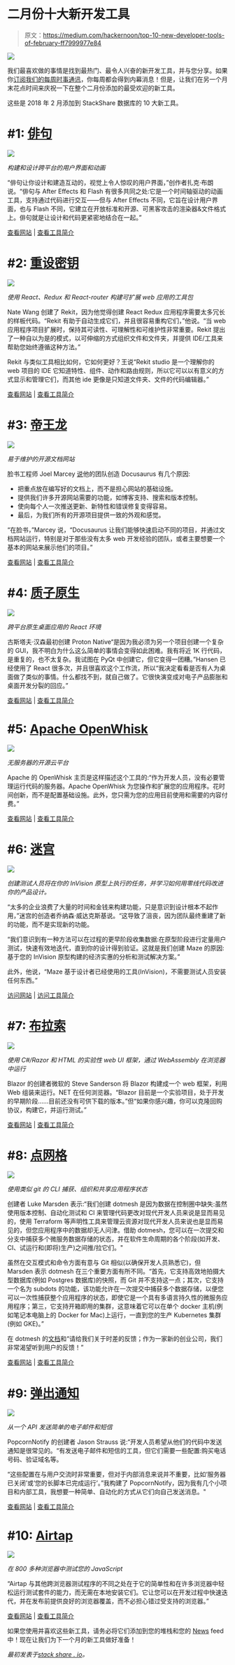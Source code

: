# 二月份十大新开发工具

> 原文：<https://medium.com/hackernoon/top-10-new-developer-tools-of-february-ff7999977e84>

![](img/de0a7d2a1909671ac4651a856bdfce8c.png)

我们最喜欢做的事情是找到最热门、最令人兴奋的新开发工具，并与您分享。如果你[订阅我们的每周时事通讯](https://stackshare.io/weekly)，你每周都会得到内幕消息！但是，让我们在另一个月末花点时间来庆祝一下在整个二月份添加的最受欢迎的新工具。

这些是 2018 年 2 月添加到 StackShare 数据库的 10 大新工具。

# #1: [俳句](https://stackshare.io/haiku)

![](img/9eb48d3be2172c74672d6cb008a4a679.png)

*构建和设计跨平台的用户界面和动画*

“俳句让你设计和建造互动的，视觉上令人惊叹的用户界面，”创作者扎克·布朗说。“俳句与 After Effects 和 Flash 有很多共同之处:它是一个时间轴驱动的动画工具，支持通过代码进行交互——但与 After Effects 不同，它旨在设计用户界面，也与 Flash 不同，它建立在开放标准和开源、可黑客攻击的渲染器&文件格式上。俳句就是让设计和代码更紧密地结合在一起。”

[查看网站](https://www.haiku.ai/) | [查看工具简介](https://stackshare.io/haiku)

# #2: [重设密钥](https://stackshare.io/rekit)

![](img/34c7bc4272ea2dc9faa8ecd24c7284bc.png)

*使用 React、Redux 和 React-router 构建可扩展 web 应用的工具包*

Nate Wang 创建了 Rekit，因为他觉得创建 React Redux 应用程序需要太多冗长的样板代码。“Rekit 有助于自动生成它们，并且很容易重构它们，”他说。“当 web 应用程序项目扩展时，保持其可读性、可理解性和可维护性非常重要。Rekit 提出了一种自以为是的模式，以可伸缩的方式组织文件和文件夹，并提供 IDE/工具来帮助您始终遵循这种方法。”

Rekit 与类似工具相比如何，它如何更好？王说“Rekit studio 是一个理解你的 web 项目的 IDE 它知道特性、组件、动作和路由规则，所以它可以以有意义的方式显示和管理它们，而其他 ide 更像是只知道文件夹、文件的代码编辑器。”

[查看网站](http://rekit.js.org/) | [查看工具简介](https://stackshare.io/rekit)

# #3: [帝王龙](https://stackshare.io/docusaurus)

![](img/940513e69fd9eadb0b23d01ddd7d7634.png)

*易于维护的开源文档网站*

脸书工程师 Joel Marcey [说](https://docusaurus.io/blog/2017/12/14/introducing-docusaurus.html)他的团队创造 Docusaurus 有几个原因:

*   把重点放在编写好的文档上，而不是担心网站的基础设施。
*   提供我们许多开源网站需要的功能，如博客支持、搜索和版本控制。
*   使向每个人一次推送更新、新特性和错误修复变得容易。
*   最后，为我们所有的开源项目提供一致的外观和感觉。

“在脸书，”Marcey 说，“Docusaurus 让我们能够快速启动不同的项目，并通过文档网站运行，特别是对于那些没有太多 web 开发经验的团队，或者主要想要一个基本的网站来展示他们的项目。”

[查看网站](https://docusaurus.io/) | [查看工具简介](https://stackshare.io/docusaurus)

# #4: [质子原生](https://stackshare.io/proton-native)

![](img/f555ae8cf3120287622b35415fe2f6d7.png)

*跨平台原生桌面应用的 React 环境*

古斯塔夫·汉森最初创建 Proton Native“是因为我必须为另一个项目创建一个复杂的 GUI，我不明白为什么这么简单的事情会变得如此困难。我有将近 1K 行代码，是重复的，也不太复杂。我试图在 PyQt 中创建它，但它变得一团糟。”Hansen 已经使用了 React 很多次，并且很喜欢这个工作流，所以“我决定看看是否有人为桌面做了类似的事情。什么都找不到，就自己做了。它很快演变成对电子产品膨胀和桌面开发分裂的回应。”

[查看网站](https://proton-native.js.org/#/?ref=stackshare) | [查看工具简介](https://stackshare.io/proton-native)

# #5: [Apache OpenWhisk](https://stackshare.io/apache-openwhisk)

![](img/75089610d5f6ea6cec3134176276ff64.png)

*无服务器的开源云平台*

Apache 的 OpenWhisk 主页是这样描述这个工具的:“作为开发人员，没有必要管理运行代码的服务器。Apache OpenWhisk 为您操作和扩展您的应用程序。花时间创新，而不是配置基础设施。此外，您只需为您的应用目前使用和需要的内容付费。”

[查看网站](https://openwhisk.apache.org/) | [查看工具简介](https://stackshare.io/apache-openwhisk)

# #6: [迷宫](https://stackshare.io/maze)

![](img/171d437e4e0081b7efae58eab9e3c626.png)

*创建测试人员将在你的 InVision 原型上执行的任务，并学习如何用零线代码改进你的产品设计。*

“太多的企业浪费了大量的时间和金钱来构建功能，只是意识到设计根本不起作用，”迷宫的创造者乔纳森·威达克斯基说。“这导致了沮丧，因为团队最终重建了新的功能，而不是实现新的功能。

“我们意识到有一种方法可以在过程的更早阶段收集数据:在原型阶段进行定量用户测试，快速有效地迭代，直到你的设计得到验证。这就是我们创建 Maze 的原因:基于您的 InVision 原型构建的经济实惠的分析和测试解决方案。”

此外，他说，“Maze 基于设计者已经使用的工具(InVision)，不需要测试人员安装任何东西。”

[访问网站](https://maze.design/) | [访问工具简介](https://stackshare.io/maze)

# #7: [布拉索](https://stackshare.io/blazor)

![](img/7600036ac3dc1d75beb9f6748c416e9c.png)

*使用 C#/Razor 和 HTML 的实验性 web UI 框架，通过 WebAssembly 在浏览器中运行*

Blazor 的创建者微软的 Steve Sanderson 将 Blazor 构建成一个 web 框架，利用 Web 组装来运行。NET 在任何浏览器。“Blazor 目前是一个实验项目，处于开发的早期阶段……目前还没有可供下载的版本。”但“如果你感兴趣，你可以克隆回购协议，构建它，并运行测试。”

[查看网站](https://github.com/aspnet/Blazor) | [查看工具简介](https://stackshare.io/blazor)

# #8: [点网格](https://stackshare.io/dotmesh)

![](img/49b57ad77b8242599543082694e5a70c.png)

*使用类似 git 的 CLI 捕获、组织和共享应用程序状态*

创建者 Luke Marsden 表示:“我们创建 dotmesh 是因为数据在控制圈中缺失:虽然使用版本控制、自动化测试和 CI 来管理代码更改对现代开发人员来说是显而易见的，使用 Terraform 等声明性工具来管理云资源对现代开发人员来说也是显而易见的，但您应用程序中的数据却无人问津。借助 dotmesh，您可以在一次提交和分支中捕获多个微服务数据存储的状态，并在软件生命周期的各个阶段(如开发、CI、试运行和(即将)生产)之间推/拉它们。"

虽然在交互模式和命令方面有意与 Git 相似(以确保开发人员熟悉它)，但 Marsden 表示 dotmesh 在三个重要方面有所不同。“首先，它支持高效地拍摄大型数据库(例如 Postgres 数据库)的快照，而 Git 并不支持这一点；其次，它支持一个名为 subdots 的功能，该功能允许在一次提交中捕获多个数据存储，以便您可以一次性捕获整个应用程序的状态，即使它是一个具有多语言持久性的微服务应用程序；第三，它支持开箱即用的集群，这意味着它可以在单个 docker 主机(例如笔记本电脑上的 Docker for Mac)上运行，一直到您的生产 Kubernetes 集群(例如 GKE)。”

在 dotmesh 的[文档](https://docs.dotmesh.com/)和“请给我们关于时差的反馈；作为一家新的创业公司，我们非常渴望听到用户的反馈！”

[查看网站](https://dotmesh.com/) | [查看工具简介](https://stackshare.io/dotmesh)

# #9: [弹出通知](https://stackshare.io/popcorn-notify)

![](img/1b41b56ed8ce3d43b7513eaed2a052be.png)

*从一个 API 发送简单的电子邮件和短信*

PopcornNotify 的创建者 Jason Strauss 说:“开发人员希望从他们的代码中发送通知是很常见的。“有发送电子邮件和短信的工具，但它们需要一些配置:购买电话号码、验证域名等。

“这些配置在与用户交流时非常重要，但对于内部消息来说并不重要，比如‘服务器已关闭’或‘您的长脚本已完成运行’。”我构建了 PopcornNotify，因为我有几个小项目和内部工具，我想要一种简单、自动化的方式从它们向自己发送消息。"

[查看网站](https://popcornnotify.com/) | [查看工具简介](https://stackshare.io/popcorn-notify)

# #10: [Airtap](https://stackshare.io/airtap)

![](img/640b1039df09339a76a25afe07bf76bb.png)

*在 800 多种浏览器中测试您的 JavaScript*

“Airtap 与其他跨浏览器测试程序的不同之处在于它的简单性和在许多浏览器中轻松运行测试套件的能力，而无需在本地安装它们。它让您可以在开发过程中快速迭代，并在发布前提供良好的浏览器覆盖，而不必担心错过受支持的浏览器。”

[查看网站](https://github.com/airtap/airtap) | [查看工具简介](https://stackshare.io/airtap)

如果您使用并喜欢这些新工具，请务必将它们添加到您的堆栈和您的 [News](https://stackshare.io/news) feed 中！现在让我们为下一个月的新工具做好准备！

*最初发表于*[*stack share . io*](https://stackshare.io/posts/dev-tools-roundup-3)*。*